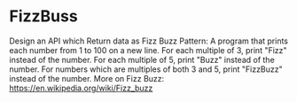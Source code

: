 # FizzBuss
Design an API which Return data as Fizz Buzz Pattern: A program that prints each number from 1 to 100 on a new line. For each multiple of 3, print "Fizz" instead of the number. For each multiple of 5, print "Buzz" instead of the number. For numbers which are multiples of both 3 and 5, print "FizzBuzz" instead of the number.  More on Fizz Buzz: https://en.wikipedia.org/wiki/Fizz_buzz
